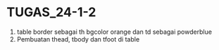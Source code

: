 # TUGAS_24-1-2
1. table border sebagai th bgcolor orange dan td sebagai powderblue
2. Pembuatan thead, tbody dan tfoot di table
